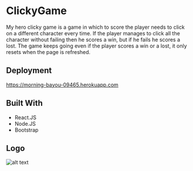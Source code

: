 # ClickyGame

My hero clicky game is a game in which to score the player needs to click on a different character every time. If the player manages to click all the character without failing then he scores a win, but if he fails he scores a lost. The game keeps going even if the player scores a win or a lost, it only resets when the page is refreshed.

## Deployment

https://morning-bayou-09465.herokuapp.com

## Built With

* React.JS
* Node.JS
* Bootstrap

## Logo

![alt text](http://www.candydev.com/assets/img/clickygamelogo.jpg)
